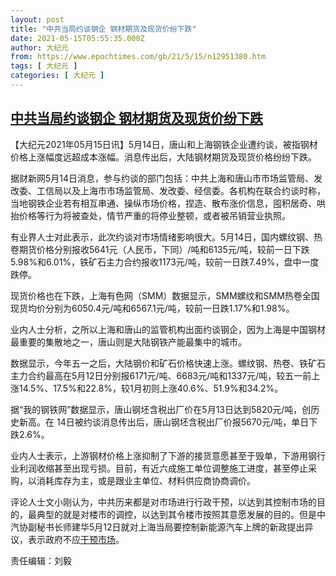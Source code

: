 ```yaml
---
layout: post
title: "中共当局约谈钢企 钢材期货及现货价纷下跌"
date: 2021-05-15T05:55:35.000Z
author: 大纪元
from: https://www.epochtimes.com/gb/21/5/15/n12951380.htm
tags: [ 大纪元 ]
categories: [ 大纪元 ]
---
```

<!--1621058135000-->
[中共当局约谈钢企 钢材期货及现货价纷下跌](https://www.epochtimes.com/gb/21/5/15/n12951380.htm)
------

<div>
<p>【大纪元2021年05月15日讯】5月14日，唐山和上海钢铁企业遭约谈，被指钢材价格上涨幅度远超成本涨幅。消息传出后，大陆钢材期货及现货价格纷纷下跌。</p><p>据财新网5月14日消息，参与约谈的部门包括：中共上海和唐山市市场监管局、发改委、工信局以及上海市市场监管局、发改委、经信委。各机构在联合约谈时称，当地钢铁企业若有相互串通、操纵市场价格，捏造、散布涨价信息，囤积居奇、哄抬价格等行为将被查处，情节严重的将停业整顿，或者被吊销营业执照。</p><p>有业界人士对此表示，此次约谈对市场情绪影响很大。5月14日，国内螺纹钢、热卷期货价格分别报收5641元（人民币，下同）/吨和6135元/吨，较前一日下跌5.98%和6.01%，铁矿石主力合约报收1173元/吨，较前一日跌7.49%，盘中一度跌停。</p><p>现货价格也在下跌，上海有色网（SMM）数据显示，SMM螺纹和SMM热卷全国现货均价分别为6050.4元/吨和6567.1元/吨，较前一日跌1.17%和1.98%。</p><p>业内人士分析，之所以上海和唐山的监管机构出面约谈钢企，因为上海是中国钢材最重要的集散地之一，唐山则是大陆钢铁产能最集中的城市。</p><p>数据显示，今年五一之后，大陆钢价和矿石价格快速上涨。螺纹钢、热卷、铁矿石主力合约最高在5月12日分别报6171元/吨、6683元/吨和1337元/吨，较五一前上涨14.5%、17.5%和22.8%，较1月初则上涨40.6%、51.9%和34.2%。</p><p>据“我的钢铁网”数据显示，唐山钢坯含税出厂价在5月13日达到5820元/吨，创历史新高。在 14日被约谈消息传出后，唐山钢坯含税出厂价报5670元/吨，单日下跌2.6%。</p><p>业内人士表示，上游钢材价格上涨抑制了下游的接货意愿甚至于毁单，下游用钢行业利润收缩甚至出现亏损。目前，有近六成施工单位调整施工进度，甚至停止采购，以消耗库存为主，或是跟业主单位、材料供应商协商调价。</p><p>评论人士文小刚认为，中共历来都是对市场进行行政干预，以达到其控制市场的目的，最典型的就是对楼市的调控，以达到其令楼市按照其意愿发展的目的。但是中汽协副秘书长师建华5月12日就对上海当局要控制新能源汽车上牌的新政提出异议，表示政府不应<a href="https://www.epochtimes.com/gb/tag/%E5%B9%B2%E9%A2%84%E5%B8%82%E5%9C%BA.html">干预市场</a>。</p><p>责任编辑：刘毅</p>
</div>
